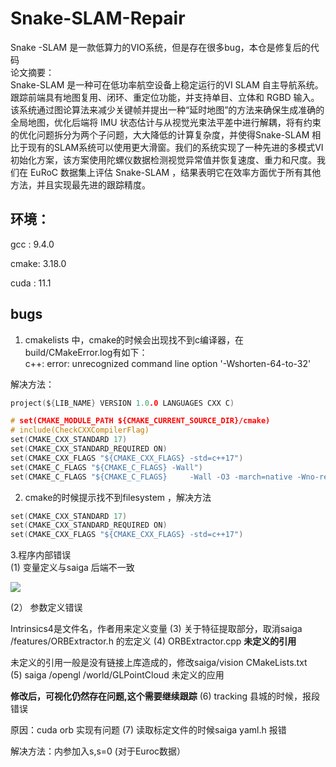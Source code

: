 # Snake-SLAM-Repair
Snake -SLAM 是一款低算力的VIO系统，但是存在很多bug，本仓是修复后的代码   
论文摘要：  
Snake-SLAM 是一种可在低功率航空设备上稳定运行的VI SLAM 自主导航系统。跟踪前端具有地图复用、闭环、重定位功能，并支持单目、立体和 RGBD 输入。该系统通过图论算法来减少关键帧并提出一种“延时地图”的方法来确保生成准确的全局地图，优化后端将 IMU 状态估计与从视觉光束法平差中进行解耦，将有约束的优化问题拆分为两个子问题，大大降低的计算复杂度，并使得Snake-SLAM 相比于现有的SLAM系统可以使用更大滑窗。我们的系统实现了一种先进的多模式VI 初始化方案，该方案使用陀螺仪数据检测视觉异常值并恢复速度、重力和尺度。我们在 EuRoC 数据集上评估 Snake-SLAM ，结果表明它在效率方面优于所有其他方法，并且实现最先进的跟踪精度。  
## 环境：  
gcc : 9.4.0

cmake: 3.18.0

cuda : 11.1  
## bugs 
1. cmakelists 中，cmake的时候会出现找不到c编译器，在build/CMakeError.log有如下：  
c++: error: unrecognized command line option '-Wshorten-64-to-32'  

解决方法：

```C
project(${LIB_NAME} VERSION 1.0.0 LANGUAGES CXX C)

# set(CMAKE_MODULE_PATH ${CMAKE_CURRENT_SOURCE_DIR}/cmake)
# include(CheckCXXCompilerFlag)
set(CMAKE_CXX_STANDARD 17)  
set(CMAKE_CXX_STANDARD_REQUIRED ON)
set(CMAKE_CXX_FLAGS "${CMAKE_CXX_FLAGS} -std=c++17")
set(CMAKE_C_FLAGS "${CMAKE_C_FLAGS} -Wall")
set(CMAKE_C_FLAGS "${CMAKE_C_FLAGS}     -Wall -O3 -march=native -Wno-reorder")
```
2. cmake的时候提示找不到filesystem ，解决方法  
```C
set(CMAKE_CXX_STANDARD 17)  
set(CMAKE_CXX_STANDARD_REQUIRED ON)
set(CMAKE_CXX_FLAGS "${CMAKE_CXX_FLAGS} -std=c++17")
```
3.程序内部错误  
(1) 变量定义与saiga 后端不一致  

![](https://secure2.wostatic.cn/static/vsmWHUzT4yMx4WXTnx1y4t/image.png)

(2） 参数定义错误

Intrinsics4是文件名，作者用来定义变量
(3) 关于特征提取部分，取消saiga /features/ORBExtractor.h 的宏定义
(4) ORBExtractor.cpp **未定义的引用**

未定义的引用一般是没有链接上库造成的，修改saiga/vision  CMakeLists.txt    
(5) saiga /opengl /world/GLPointCloud 未定义的应用

**修改后，可视化仍然存在问题,这个需要继续跟踪**
(6) tracking 县城的时候，报段错误

原因：cuda orb 实现有问题 
(7) 读取标定文件的时候saiga yaml.h 报错

解决方法：内参加入s,s=0 (对于Euroc数据）


